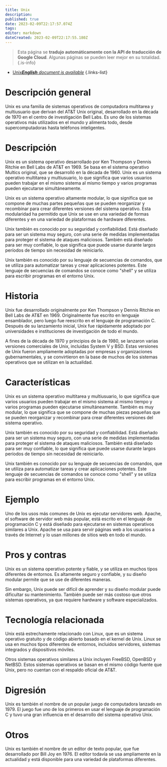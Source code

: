 ```yaml
---
title: Unix
description: 
published: true
date: 2023-02-09T22:17:57.074Z
tags: 
editor: markdown
dateCreated: 2023-02-09T22:17:55.180Z
---
```


> Esta página se **tradujo automáticamente con la API de traducción de Google Cloud**.
Algunas páginas se pueden leer mejor en su totalidad.{.is-info}



- [Unix***English** document is available*](/en/Knowledge-base/Dictionary/unix)
{.links-list}


# Descripción general
Unix es una familia de sistemas operativos de computadora multitarea y multiusuario que derivan del AT&T Unix original, desarrollado en la década de 1970 en el centro de investigación Bell Labs. Es uno de los sistemas operativos más utilizados en el mundo y alimenta todo, desde supercomputadoras hasta teléfonos inteligentes.

# Descripción
Unix es un sistema operativo desarrollado por Ken Thompson y Dennis Ritchie en Bell Labs de AT&T en 1969. Se basa en el sistema operativo Multics original, que se desarrolló en la década de 1960. Unix es un sistema operativo multitarea y multiusuario, lo que significa que varios usuarios pueden trabajar en el mismo sistema al mismo tiempo y varios programas pueden ejecutarse simultáneamente.

Unix es un sistema operativo altamente modular, lo que significa que se compone de muchas partes pequeñas que se pueden reorganizar y recombinar para crear diferentes versiones del sistema operativo. Esta modularidad ha permitido que Unix se use en una variedad de formas diferentes y en una variedad de plataformas de hardware diferentes.

Unix también es conocido por su seguridad y confiabilidad. Está diseñado para ser un sistema muy seguro, con una serie de medidas implementadas para proteger el sistema de ataques maliciosos. También está diseñado para ser muy confiable, lo que significa que puede usarse durante largos períodos de tiempo sin necesidad de reiniciarlo.

Unix también es conocido por su lenguaje de secuencias de comandos, que se utiliza para automatizar tareas y crear aplicaciones potentes. Este lenguaje de secuencias de comandos se conoce como "shell" y se utiliza para escribir programas en el entorno Unix.

# Historia
Unix fue desarrollado originalmente por Ken Thompson y Dennis Ritchie en Bell Labs de AT&T en 1969. Originalmente fue escrito en lenguaje ensamblador, pero luego fue reescrito en el lenguaje de programación C. Después de su lanzamiento inicial, Unix fue rápidamente adoptado por universidades e instituciones de investigación de todo el mundo.

A fines de la década de 1970 y principios de la de 1980, se lanzaron varias versiones comerciales de Unix, incluidas System V y BSD. Estas versiones de Unix fueron ampliamente adoptadas por empresas y organizaciones gubernamentales, y se convirtieron en la base de muchos de los sistemas operativos que se utilizan en la actualidad.

# Características
Unix es un sistema operativo multitarea y multiusuario, lo que significa que varios usuarios pueden trabajar en el mismo sistema al mismo tiempo y varios programas pueden ejecutarse simultáneamente. También es muy modular, lo que significa que se compone de muchas piezas pequeñas que se pueden reorganizar y recombinar para crear diferentes versiones del sistema operativo.

Unix también es conocido por su seguridad y confiabilidad. Está diseñado para ser un sistema muy seguro, con una serie de medidas implementadas para proteger el sistema de ataques maliciosos. También está diseñado para ser muy confiable, lo que significa que puede usarse durante largos períodos de tiempo sin necesidad de reiniciarlo.

Unix también es conocido por su lenguaje de secuencias de comandos, que se utiliza para automatizar tareas y crear aplicaciones potentes. Este lenguaje de secuencias de comandos se conoce como "shell" y se utiliza para escribir programas en el entorno Unix.

# Ejemplo
Uno de los usos más comunes de Unix es ejecutar servidores web. Apache, el software de servidor web más popular, está escrito en el lenguaje de programación C y está diseñado para ejecutarse en sistemas operativos similares a Unix. Apache se usa para servir páginas web a los usuarios a través de Internet y lo usan millones de sitios web en todo el mundo.

# Pros y contras
Unix es un sistema operativo potente y fiable, y se utiliza en muchos tipos diferentes de entornos. Es altamente seguro y confiable, y su diseño modular permite que se use de diferentes maneras.

Sin embargo, Unix puede ser difícil de aprender y su diseño modular puede dificultar su mantenimiento. También puede ser más costoso que otros sistemas operativos, ya que requiere hardware y software especializados.

# Tecnología relacionada
Unix está estrechamente relacionado con Linux, que es un sistema operativo gratuito y de código abierto basado en el kernel de Unix. Linux se usa en muchos tipos diferentes de entornos, incluidos servidores, sistemas integrados y dispositivos móviles.

Otros sistemas operativos similares a Unix incluyen FreeBSD, OpenBSD y NetBSD. Estos sistemas operativos se basan en el mismo código fuente que Unix, pero no cuentan con el respaldo oficial de AT&T.

# Digresión
Unix es también el nombre de un popular juego de computadora lanzado en 1979. El juego fue uno de los primeros en usar el lenguaje de programación C y tuvo una gran influencia en el desarrollo del sistema operativo Unix.

# Otros
Unix es también el nombre de un editor de texto popular, que fue desarrollado por Bill Joy en 1976. El editor todavía se usa ampliamente en la actualidad y está disponible para una variedad de plataformas diferentes.
